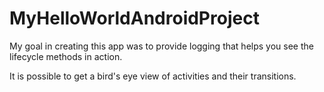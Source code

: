 # MyHelloWorldAndroidProject

My goal in creating this app was to provide logging that helps you see the lifecycle methods in action.

It is possible to get a bird's eye view of activities and their transitions.
